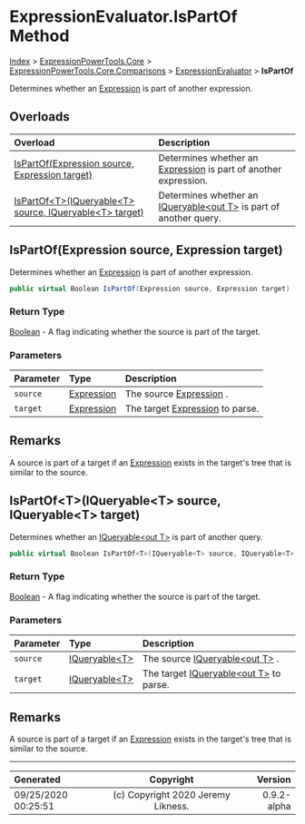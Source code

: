﻿# ExpressionEvaluator.IsPartOf Method

[Index](../index.md) > [ExpressionPowerTools.Core](ExpressionPowerTools.Core.a.md) > [ExpressionPowerTools.Core.Comparisons](ExpressionPowerTools.Core.Comparisons.n.md) > [ExpressionEvaluator](ExpressionPowerTools.Core.Comparisons.ExpressionEvaluator.cs.md) > **IsPartOf**

Determines whether an [Expression](https://docs.microsoft.com/dotnet/api/system.linq.expressions.expression) is part of another expression.

## Overloads

| Overload | Description |
| :-- | :-- |
| [IsPartOf(Expression source, Expression target)](#ispartofexpression-source-expression-target) | Determines whether an [Expression](https://docs.microsoft.com/dotnet/api/system.linq.expressions.expression) is part of another expression. |
| [IsPartOf&lt;T>(IQueryable&lt;T> source, IQueryable&lt;T> target)](#ispartoftiqueryablet-source-iqueryablet-target) | Determines whether an [IQueryable&lt;out T>](https://docs.microsoft.com/dotnet/api/system.linq.iqueryable-1) is part of another query. |
## IsPartOf(Expression source, Expression target)

Determines whether an [Expression](https://docs.microsoft.com/dotnet/api/system.linq.expressions.expression) is part of another expression.

```csharp
public virtual Boolean IsPartOf(Expression source, Expression target)
```

### Return Type

 [Boolean](https://docs.microsoft.com/dotnet/api/system.boolean)  - A flag indicating whether the source is part of the target.

### Parameters

| Parameter | Type | Description |
| :-- | :-- | :-- |
| `source` | [Expression](https://docs.microsoft.com/dotnet/api/system.linq.expressions.expression) | The source [Expression](https://docs.microsoft.com/dotnet/api/system.linq.expressions.expression) . |
| `target` | [Expression](https://docs.microsoft.com/dotnet/api/system.linq.expressions.expression) | The target [Expression](https://docs.microsoft.com/dotnet/api/system.linq.expressions.expression) to parse. |


## Remarks

A source is part of a target if an [Expression](https://docs.microsoft.com/dotnet/api/system.linq.expressions.expression) exists in the
            target's tree that is similar to the source.

## IsPartOf&lt;T>(IQueryable&lt;T> source, IQueryable&lt;T> target)

Determines whether an [IQueryable&lt;out T>](https://docs.microsoft.com/dotnet/api/system.linq.iqueryable-1) is part of another query.

```csharp
public virtual Boolean IsPartOf<T>(IQueryable<T> source, IQueryable<T> target)
```

### Return Type

 [Boolean](https://docs.microsoft.com/dotnet/api/system.boolean)  - A flag indicating whether the source is part of the target.

### Parameters

| Parameter | Type | Description |
| :-- | :-- | :-- |
| `source` | [IQueryable&lt;T>](https://docs.microsoft.com/dotnet/api/system.linq.iqueryable-1) | The source [IQueryable&lt;out T>](https://docs.microsoft.com/dotnet/api/system.linq.iqueryable-1) . |
| `target` | [IQueryable&lt;T>](https://docs.microsoft.com/dotnet/api/system.linq.iqueryable-1) | The target [IQueryable&lt;out T>](https://docs.microsoft.com/dotnet/api/system.linq.iqueryable-1) to parse. |


## Remarks

A source is part of a target if an [Expression](https://docs.microsoft.com/dotnet/api/system.linq.expressions.expression) exists in the
            target's tree that is similar to the source.


---

| Generated | Copyright | Version |
| :-- | :-: | --: |
| 09/25/2020 00:25:51 | (c) Copyright 2020 Jeremy Likness. | 0.9.2-alpha |

